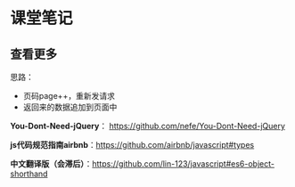 # 课堂笔记
## 查看更多
思路：

- 页码page++，重新发请求
- 返回来的数据追加到页面中

**You-Dont-Need-jQuery**： https://github.com/nefe/You-Dont-Need-jQuery

**js代码规范指南airbnb**：https://github.com/airbnb/javascript#types 

**中文翻译版（会滞后）**：https://github.com/lin-123/javascript#es6-object-shorthand

